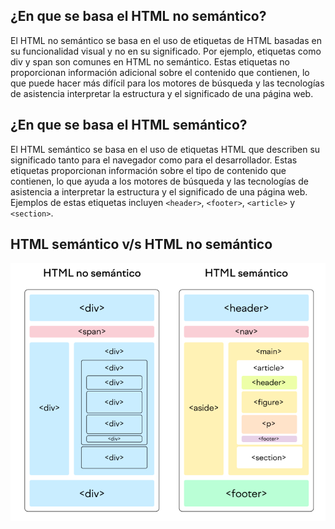 
## ¿En que se basa el HTML no semántico?

El HTML no semántico se basa en el uso de etiquetas de HTML basadas en su funcionalidad visual y no en su significado. Por ejemplo, etiquetas como div y span son comunes en HTML no semántico. Estas etiquetas no proporcionan información adicional sobre el contenido que contienen, lo que puede hacer más difícil para los motores de búsqueda y las tecnologías de asistencia interpretar la estructura y el significado de una página web.

## ¿En que se basa el HTML semántico?

El HTML semántico se basa en el uso de etiquetas HTML que describen su significado tanto para el navegador como para el desarrollador. Estas etiquetas proporcionan información sobre el tipo de contenido que contienen, lo que ayuda a los motores de búsqueda y las tecnologías de asistencia a interpretar la estructura y el significado de una página web. Ejemplos de estas etiquetas incluyen `<header>`, `<footer>`, `<article>` y `<section>`.

## HTML semántico v/s HTML no semántico

![html.png](../images/html.png)
